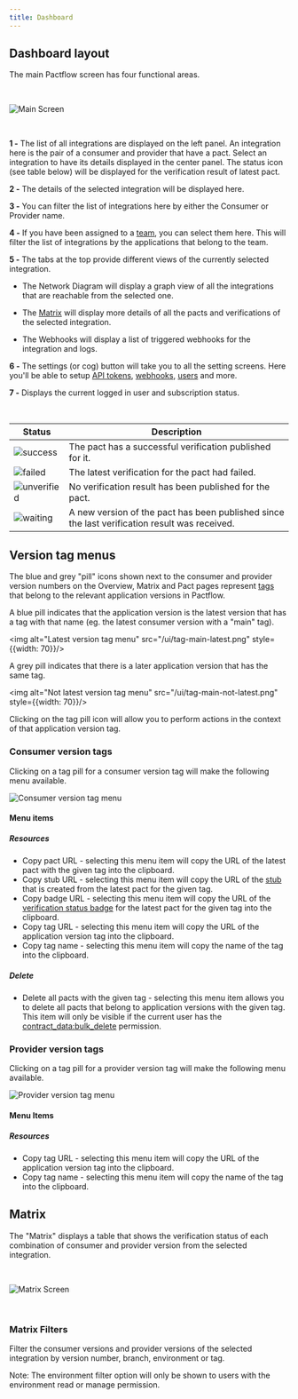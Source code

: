 ```yaml
---
title: Dashboard
---
```


## Dashboard layout

The main Pactflow screen has four functional areas.

&nbsp;

![Main Screen](/ui/dashboard.png)

&nbsp;

**1 -**
The list of all integrations are displayed on the left panel. An integration here is the pair of a consumer and provider that have a pact. Select an integration to have its details displayed in the center panel. The status icon (see table below) will be displayed for the verification result of latest pact.

**2 -**
The details of the selected integration will be displayed here.

**3 -**
You can filter the list of integrations here by either the Consumer or Provider name.

**4 -**
If you have been assigned to a [team](#settings-teams), you can select them here. This will filter the list of integrations
by the applications that belong to the team.

**5 -**
The tabs at the top provide different views of the currently selected integration. 

- The Network Diagram will display a graph view of all the integrations that are reachable from the selected one.

- The [Matrix](#matrix) will display more details of all the pacts and verifications of the selected integration.

- The Webhooks will display a list of triggered webhooks for the integration and logs.

**6 -**
The settings (or cog) button will take you to all the setting screens. Here you'll be able to setup
[API tokens](#settings-api-tokens), [webhooks](#settings-webhooks), [users](#settings-users) and more.

**7 -**
Displays the current logged in user and subscription status.

&nbsp;

<div class="status-table">

| Status                            | Description                                                                                   |
| --------------------------------- | --------------------------------------------------------------------------------------------- |
| ![success](/ui/success.png)       | The pact has a successful verification published for it.                                      |
| ![failed](/ui/failed.png)         | The latest verification for the pact had failed.                                              |
| ![unverified](/ui/unverified.png) | No verification result has been published for the pact.                                       |
| ![waiting](/ui/waiting.png)       | A new version of the pact has been published since the last verification result was received. |

</div>

## Version tag menus

The blue and grey "pill" icons shown next to the consumer and provider version numbers on the Overview, Matrix and Pact pages represent [tags](https://docs.pact.io/pact_broker/tags) that belong to the relevant application versions in Pactflow.

A blue pill indicates that the application version is the latest version that has a tag with that name (eg. the latest consumer version with a "main" tag).

<img alt="Latest version tag menu" src="/ui/tag-main-latest.png" style={{width: 70}}/>

A grey pill indicates that there is a later application version that has the same tag.

<img alt="Not latest version tag menu" src="/ui/tag-main-not-latest.png" style={{width: 70}}/>

Clicking on the tag pill icon will allow you to perform actions in the context of that application version tag.

### Consumer version tags

Clicking on a tag pill for a consumer version tag will make the following menu available.

![Consumer version tag menu](/ui/consumer-version-tag-menu.png)

#### Menu items

##### Resources

- Copy pact URL - selecting this menu item will copy the URL of the latest pact with the given tag into the clipboard.
- Copy stub URL - selecting this menu item will copy the URL of the [stub](/docs/stubs) that is created from the latest pact for the given tag.
- Copy badge URL - selecting this menu item will copy the URL of the [verification status badge](https://docs.pact.io/pact_broker/advanced_topics/provider_verification_badges/) for the latest pact for the given tag into the clipboard.
- Copy tag URL - selecting this menu item will copy the URL of the application version tag into the clipboard.
- Copy tag name - selecting this menu item will copy the name of the tag into the clipboard.

##### Delete

- Delete all pacts with the given tag - selecting this menu item allows you to delete all pacts that belong to application versions with the given tag. This item will only be visible if the current user has the [contract_data:bulk_delete](/docs/permissions#contract_databulk_delete) permission.

### Provider version tags

Clicking on a tag pill for a provider version tag will make the following menu available.

![Provider version tag menu](/ui/provider-version-tag-menu.png)

#### Menu Items

##### Resources

- Copy tag URL - selecting this menu item will copy the URL of the application version tag into the clipboard.
- Copy tag name - selecting this menu item will copy the name of the tag into the clipboard.

## Matrix 

The "Matrix" displays a table that shows the verification status of each combination of consumer and provider version from the selected integration.

&nbsp;

![Matrix Screen](/ui/matrix.png)

&nbsp;

### Matrix Filters
Filter the consumer versions and provider versions of the selected integration by version number, branch, environment or tag.

Note: The environment filter option will only be shown to users with the environment read or manage permission.
